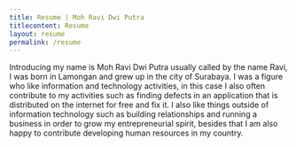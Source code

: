 ```yaml
---
title: Resume | Moh Ravi Dwi Putra
titlecontent: Resume
layout: resume
permalink: /resume
---
```


Introducing my name is Moh Ravi Dwi Putra usually called by the name Ravi, I was born in
Lamongan and grew up in the city of Surabaya. I was a figure who like information and
technology activities, in this case I also often contribute to my activities such as finding
defects in an application that is distributed on the internet for free and fix it. I also
like things outside of information technology such as building relationships and running a
business in order to grow my entrepreneurial spirit, besides that I am also happy to
contribute developing human resources in my country.
